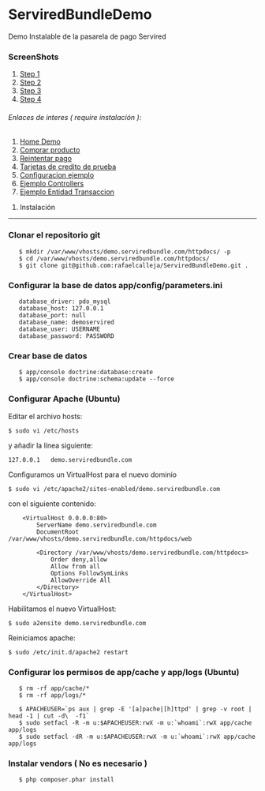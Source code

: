 ServiredBundleDemo
==================

Demo Instalable de la pasarela de pago Servired 

###  ScreenShots

 1.  [Step 1](hhttps://raw.github.com/rafaelcalleja/ServiredBundleDemo/master/app/Resources/docs/step1.png)
 2.  [Step 2](https://raw.github.com/rafaelcalleja/ServiredBundleDemo/master/app/Resources/docs/step2.png)
 3.  [Step 3](https://raw.github.com/rafaelcalleja/ServiredBundleDemo/master/app/Resources/docs/step3.png)
 4.  [Step 4](https://raw.github.com/rafaelcalleja/ServiredBundleDemo/master/app/Resources/docs/step4.png)
 


######  Enlaces de interes ( require instalación ):

 1.  [Home Demo](http://demo.serviredbundle.com/demo/)
 2.  [Comprar producto](http://demo.serviredbundle.com/demo/product)
 3.  [Reintentar pago](http://demo.serviredbundle.com/demo/retrypayment)
 4.  [Tarjetas de credito de prueba](https://github.com/rafaelcalleja/ServiredBundle/blob/master/Resources/doc/test_credit_card.rst)
 5.  [Configuracion ejemplo](https://github.com/rafaelcalleja/ServiredBundle/blob/master/Resources/doc/config.dist.yml)
 6.  [Ejemplo Controllers](https://github.com/rafaelcalleja/ServiredBundleDemo/blob/master/src/Acme/DemoBundle/Controller/DemoController.php)
 7.  [Ejemplo Entidad Transaccion](https://github.com/rafaelcalleja/ServiredBundleDemo/blob/master/src/Acme/DemoBundle/Entity/Sale.php)
 

1) Instalación
--------------------------------

### Clonar el repositorio git
       $ mkdir /var/www/vhosts/demo.serviredbundle.com/httpdocs/ -p
       $ cd /var/www/vhosts/demo.serviredbundle.com/httpdocs/
       $ git clone git@github.com:rafaelcalleja/ServiredBundleDemo.git .
       
### Configurar la base de datos app/config/parameters.ini

       database_driver: pdo_mysql
       database_host: 127.0.0.1
       database_port: null
       database_name: demoservired
       database_user: USERNAME
       database_password: PASSWORD
       
### Crear base de datos
       
       $ app/console doctrine:database:create
       $ app/console doctrine:schema:update --force
       
### Configurar Apache (Ubuntu)

Editar el archivo hosts:

	$ sudo vi /etc/hosts

y añadir la línea siguiente:

	127.0.0.1   demo.serviredbundle.com

Configuramos un VirtualHost para el nuevo dominio

	$ sudo vi /etc/apache2/sites-enabled/demo.serviredbundle.com

con el siguiente contenido:

        <VirtualHost 0.0.0.0:80>
            ServerName demo.serviredbundle.com
            DocumentRoot /var/www/vhosts/demo.serviredbundle.com/httpdocs/web
            
            <Directory /var/www/vhosts/demo.serviredbundle.com/httpdocs>
                Order deny,allow
                Allow from all
                Options FollowSymLinks
                AllowOverride All
            </Directory>
        </VirtualHost>

Habilitamos el nuevo VirtualHost:

	$ sudo a2ensite demo.serviredbundle.com

Reiniciamos apache:

	$ sudo /etc/init.d/apache2 restart

### Configurar los permisos de app/cache y app/logs (Ubuntu)

       $ rm -rf app/cache/*
       $ rm -rf app/logs/*

       $ APACHEUSER=`ps aux | grep -E '[a]pache|[h]ttpd' | grep -v root | head -1 | cut -d\  -f1`
       $ sudo setfacl -R -m u:$APACHEUSER:rwX -m u:`whoami`:rwX app/cache app/logs
       $ sudo setfacl -dR -m u:$APACHEUSER:rwX -m u:`whoami`:rwX app/cache app/logs

### Instalar vendors ( No es necesario )
       
       $ php composer.phar install
